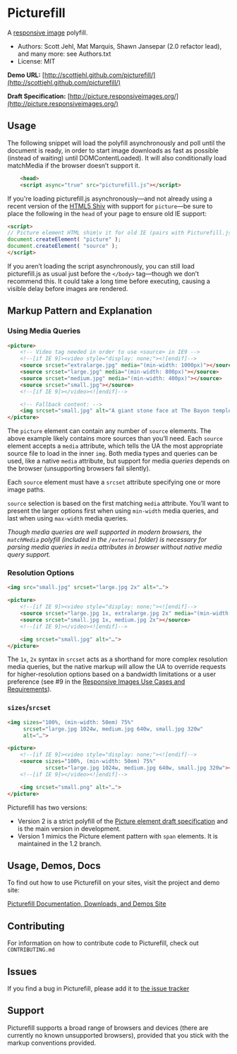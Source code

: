  # Picturefill
A [responsive image](http://www.whatwg.org/specs/web-apps/current-work/multipage/embedded-content.html#embedded-content) polyfill.
* Authors: Scott Jehl, Mat Marquis, Shawn Jansepar (2.0 refactor lead), and many more: see Authors.txt
* License: MIT

**Demo URL:** [http://scottjehl.github.com/picturefill/](http://scottjehl.github.com/picturefill/)

**Draft Specification:** [http://picture.responsiveimages.org/](http://picture.responsiveimages.org/)

## Usage

The following snippet will load the polyfill asynchronously and poll until the document is ready, in order to start image downloads as fast as possible (instead of waiting) until DOMContentLoaded). It will also conditionally load matchMedia if the browser doesn’t support it.

```html
	<head>
	<script async="true" src="picturefill.js"></script>
```

If you're loading picturefill.js asynchronously—and not already using a recent version of the [HTML5 Shiv](https://github.com/aFarkas/html5shiv) with support for `picture`—be sure to place the following in the `head` of your page to ensure old IE support:

```html
<script>
// Picture element HTML shim|v it for old IE (pairs with Picturefill.js)
document.createElement( "picture" );
document.createElement( "source" );
</script>
```

If you aren’t loading the script asynchronously, you can still
load picturefill.js as usual just before the `</body>` tag—though we don’t recommend this. It could take a long time
before executing, causing a visible delay before images are rendered.

## Markup Pattern and Explanation

### Using Media Queries

```html
<picture>
	<!-- Video tag needed in order to use <source> in IE9 -->
	<!--[if IE 9]><video style="display: none;"><![endif]-->
	<source srcset="extralarge.jpg" media="(min-width: 1000px)"></source>
	<source srcset="large.jpg" media="(min-width: 800px)"></source>
	<source srcset="medium.jpg" media="(min-width: 400px)"></source>
	<source srcset="small.jpg"></source>
	<!--[if IE 9]></video><![endif]-->

	<!-- Fallback content: -->
	<img srcset="small.jpg" alt="A giant stone face at The Bayon temple in Angkor Thom, Cambodia">
</picture>
```

The `picture` element can contain any number of `source` elements. The above example likely contains more sources than you’ll need. Each `source` element accepts a `media` attribute, which tells the UA the most appropriate source file to load in the inner `img`. Both media types and queries can be used, like a native `media` attribute, but support for media _queries_ depends on the browser (unsupporting browsers fail silently).

Each `source` element must have a `srcset` attribute specifying one or more image paths.

`source` selection is based on the first matching `media` attribute. You’ll want to present the larger options first when using `min-width` media queries, and last when using `max-width` media queries.

_Though media queries are well supported in modern browsers, the `matchMedia` polyfill (included in the `/external` folder) is necessary for parsing media queries in `media` attributes in browser without native media query support._

### Resolution Options

```html
<img src="small.jpg" srcset="large.jpg 2x" alt="…">
```

```html
<picture>
	<!--[if IE 9]><video style="display: none;"><![endif]-->
	<source srcset="large.jpg 1x, extralarge.jpg 2x" media="(min-width: 800px)"></source>
	<source srcset="small.jpg 1x, medium.jpg 2x"></source>
	<!--[if IE 9]></video><![endif]-->

	<img srcset="small.jpg" alt="…">
</picture>
```

The `1x`, `2x` syntax in `srcset` acts as a shorthand for more complex resolution media queries, but the native markup will allow the UA to override requests for higher-resolution options based on a bandwidth limitations or a user preference (see #9 in the [Responsive Images Use Cases and Requirements](http://usecases.responsiveimages.org/#h2_requirements)).

### `sizes`/`srcset`


```html
<img sizes="100%, (min-width: 50em) 75%"
     srcset="large.jpg 1024w, medium.jpg 640w, small.jpg 320w"
     alt="…">
```

```html
<picture>
	<!--[if IE 9]><video style="display: none;"><![endif]-->
	<source sizes="100%, (min-width: 50em) 75%"
			srcset="large.jpg 1024w, medium.jpg 640w, small.jpg 320w"></source>
	<!--[if IE 9]></video><![endif]-->

	<img srcset="small.png" alt="…">
</picture>
```

Picturefill has two versions:
* Version 2 is a strict polyfill of the [Picture element draft specification](http://www.whatwg.org/specs/web-apps/current-work/multipage/embedded-content.html#embedded-content) and is the main version in development.
* Version 1 mimics the Picture element pattern with `span` elements. It is maintained in the 1.2 branch.

## Usage, Demos, Docs
To find out how to use Picturefill on your sites, visit the project and demo site:

[Picturefill Documentation, Downloads, and Demos Site](http://scottjehl.github.com/picturefill/)

## Contributing
For information on how to contribute code to Picturefill, check out `CONTRIBUTING.md`

## Issues
If you find a bug in Picturefill, please add it to [the issue tracker](https://github.com/scottjehl/picturefill/issues)

## Support

Picturefill supports a broad range of browsers and devices (there are currently no known unsupported browsers), provided that you stick with the markup conventions provided.

